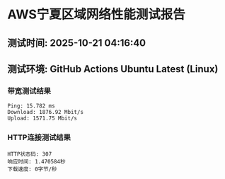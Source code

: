 # AWS宁夏区域网络性能测试报告
## 测试时间: 2025-10-21 04:16:40
## 测试环境: GitHub Actions Ubuntu Latest (Linux)

### 带宽测试结果
```
Ping: 15.782 ms
Download: 1876.92 Mbit/s
Upload: 1571.75 Mbit/s
```

### HTTP连接测试结果
```
HTTP状态码: 307
响应时间: 1.470584秒
下载速度: 0字节/秒
```

